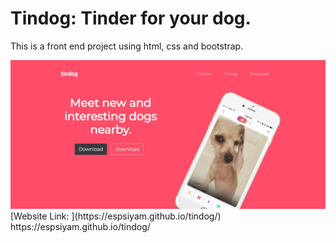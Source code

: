 # Tindog: Tinder for your dog.

This is a front end project using html, css and bootstrap.

<img src="https://github.com/espSiyam/tindog/blob/main/tindog.JPG" alt="tindog">
[Website Link: ](https://espsiyam.github.io/tindog/) https://espsiyam.github.io/tindog/
